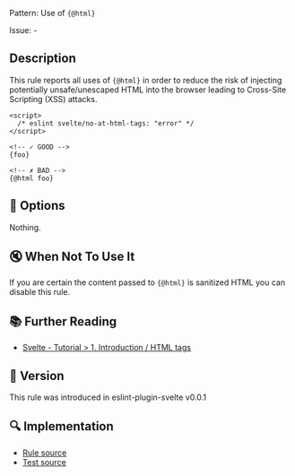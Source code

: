 Pattern: Use of `{@html}`

Issue: -

## Description

This rule reports all uses of `{@html}` in order to reduce the risk of injecting potentially unsafe/unescaped HTML into the browser leading to Cross-Site Scripting (XSS) attacks.

```svelte
<script>
  /* eslint svelte/no-at-html-tags: "error" */
</script>

<!-- ✓ GOOD -->
{foo}

<!-- ✗ BAD -->
{@html foo}
```

## :wrench: Options

Nothing.

## :mute: When Not To Use It

If you are certain the content passed to `{@html}` is sanitized HTML you can disable this rule.

## :books: Further Reading

- [Svelte - Tutorial > 1. Introduction / HTML tags](https://svelte.dev/tutorial/html-tags)

## :rocket: Version

This rule was introduced in eslint-plugin-svelte v0.0.1

## :mag: Implementation

- [Rule source](https://github.com/sveltejs/eslint-plugin-svelte/blob/main/src/rules/no-at-html-tags.ts)
- [Test source](https://github.com/sveltejs/eslint-plugin-svelte/blob/main/tests/src/rules/no-at-html-tags.ts)
